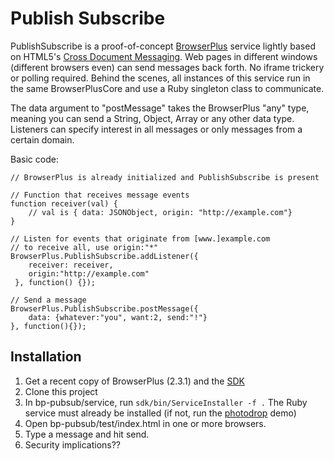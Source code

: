 # Publish Subscribe

PublishSubscribe is a proof-of-concept [BrowserPlus](http://browserplus.yahoo.com/) service lightly based on HTML5's [Cross Document Messaging](http://www.whatwg.org/specs/web-apps/current-work/#crossDocumentMessages). Web pages in different windows (different browsers even) can send messages back forth. No iframe trickery or polling required. Behind the scenes, all instances of this service run in the same BrowserPlusCore and use a Ruby singleton class to communicate.

The data argument to "postMessage" takes the BrowserPlus "any" type, meaning you can send a String, Object, Array or any other data type. Listeners can specify interest in all messages or only messages from a certain domain.

Basic code:

    // BrowserPlus is already initialized and PublishSubscribe is present

    // Function that receives message events
    function receiver(val) {
        // val is { data: JSONObject, origin: "http://example.com"}
    }

    // Listen for events that originate from [www.]example.com
    // to receive all, use origin:"*"
    BrowserPlus.PublishSubscribe.addListener({
        receiver: receiver, 
        origin:"http://example.com"
     }, function() {});

    // Send a message
    BrowserPlus.PublishSubscribe.postMessage({
		data: {whatever:"you", want:2, send:"!"}
	}, function(){});


## Installation

1. Get a recent copy of BrowserPlus (2.3.1) and the [SDK](http://browserplus.yahoo.com/developer/service/sdk/)
2. Clone this project
3. In bp-pubsub/service, run `sdk/bin/ServiceInstaller -f .` The Ruby service must already be installed (if not, run the [photodrop](http://browserplus.yahoo.com/demos/photodrop/) demo)
4. Open bp-pubsub/test/index.html in one or more browsers.  
5. Type a message and hit send.
6. Security implications??

